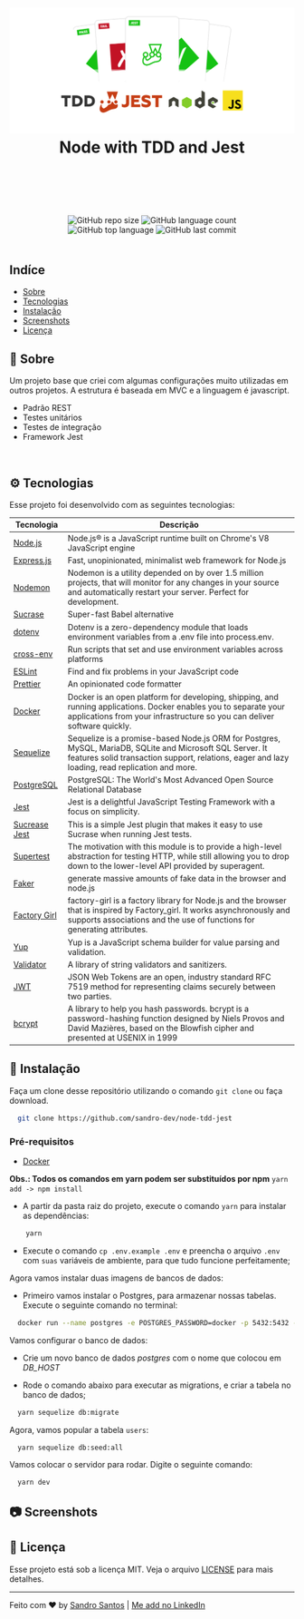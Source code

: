 <h1 align="center">
  <img src="https://raw.githubusercontent.com/sandro-dev/node-tdd-jest/master/.github/node-jest-tdd_cover.png" alt="TDD Jest Node" />
  Node with TDD and Jest
</h1>

<br />
<br />

<div style="text-align: center; margin: 50px;">

![GitHub repo size](https://img.shields.io/github/repo-size/sandro-dev/node-tdd-jest?style=plastic)
![GitHub language count](https://img.shields.io/github/languages/count/sandro-dev/node-tdd-jest?style=plastic)
![GitHub top language](https://img.shields.io/github/languages/top/sandro-dev/node-tdd-jest?style=plastic)
![GitHub last commit](https://img.shields.io/github/last-commit/sandro-dev/node-tdd-jest?color=red&style=plastic)

</div>





## Indíce

- [Sobre](#book-Sobre)
- [Tecnologias](#gear-Tecnologias)
- [Instalação](#wrench-Instalação)
- [Screenshots](#camera-Screenshots)
- [Licença](#memo-Licença)

## :book: Sobre

Um projeto base que criei com algumas configurações muito utilizadas em outros projetos. A estrutura é baseada em MVC e a linguagem é javascript.

- Padrão REST
- Testes unitários
- Testes de integração
- Framework Jest

<br />




## :gear: Tecnologias

Esse projeto foi desenvolvido com as seguintes tecnologias:


  | Tecnologia  |  Descrição  |
  | --- | --- |
  | [Node.js](https://nodejs.org/en/)  | Node.js® is a JavaScript runtime built on Chrome's V8 JavaScript engine |
  | [Express.js](https://expressjs.com/) | Fast, unopinionated, minimalist web framework for Node.js |
  | [Nodemon](https://nodemon.io/) | Nodemon is a utility depended on by over 1.5 million projects, that will monitor for any changes in your source and automatically restart your server. Perfect for development.  |
  | [Sucrase](https://sucrase.io/) | Super-fast Babel alternative |
  | [dotenv](https://www.npmjs.com/package/dotenv) | Dotenv is a zero-dependency module that loads environment variables from a .env file into process.env. |
  | [cross-env](https://www.npmjs.com/package/cross-env) | Run scripts that set and use environment variables across platforms |
  | [ESLint](https://eslint.org/) | Find and fix problems in your JavaScript code |
  | [Prettier](https://prettier.io/) | An opinionated code formatter |
  | [Docker](https://www.docker.com/) | Docker is an open platform for developing, shipping, and running applications. Docker enables you to separate your applications from your infrastructure so you can deliver software quickly. |
  | [Sequelize](https://sequelize.org/) | Sequelize is a promise-based Node.js ORM for Postgres, MySQL, MariaDB, SQLite and Microsoft SQL Server. It features solid transaction support, relations, eager and lazy loading, read replication and more. |
  | [PostgreSQL](https://www.postgresql.org/) | PostgreSQL: The World's Most Advanced Open Source Relational Database |
  | [Jest](https://jestjs.io/) | Jest is a delightful JavaScript Testing Framework with a focus on simplicity. |
  | [Sucrease Jest](https://www.npmjs.com/package/@sucrase/jest-plugin) | This is a simple Jest plugin that makes it easy to use Sucrase when running Jest tests. |
  | [Supertest](https://www.npmjs.com/package/supertest) | The motivation with this module is to provide a high-level abstraction for testing HTTP, while still allowing you to drop down to the lower-level API provided by superagent. |
  | [Faker](https://github.com/marak/Faker.js/) | generate massive amounts of fake data in the browser and node.js |
  | [Factory Girl](https://www.npmjs.com/package/factory-girl) | factory-girl is a factory library for Node.js and the browser that is inspired by Factory_girl. It works asynchronously and supports associations and the use of functions for generating attributes. |
  | [Yup](https://github.com/jquense/yup) | Yup is a JavaScript schema builder for value parsing and validation. |
  | [Validator](https://www.npmjs.com/package/validator) | A library of string validators and sanitizers. |
  | [JWT](https://jwt.io/) | JSON Web Tokens are an open, industry standard RFC 7519 method for representing claims securely between two parties. |
  | [bcrypt](https://www.npmjs.com/package/bcrypt) | A library to help you hash passwords. bcrypt is a password-hashing function designed by Niels Provos and David Mazières, based on the Blowfish cipher and presented at USENIX in 1999 |

## :wrench: Instalação

Faça um clone desse repositório utilizando o comando `git clone` ou faça download.

```bash
  git clone https://github.com/sandro-dev/node-tdd-jest
```

### Pré-requisitos

- [Docker](https://www.docker.com/)


**Obs.: Todos os comandos em yarn podem ser substituídos por npm**
`yarn add -> npm install`

- A partir da pasta raiz do projeto, execute o comando `yarn` para instalar as dependências:
```bash
    yarn
  ```

- Execute o comando `cp .env.example .env` e preencha o arquivo `.env` com `suas` variáveis de ambiente, para que tudo funcione perfeitamente;

Agora vamos instalar duas imagens de bancos de dados:

- Primeiro vamos instalar o Postgres, para armazenar nossas tabelas.
Execute o seguinte comando no terminal:

```bash
  docker run --name postgres -e POSTGRES_PASSWORD=docker -p 5432:5432 -d postgres
```

Vamos configurar o banco de dados:

- Crie um novo banco de dados *postgres* com o nome que colocou em *DB_HOST*

- Rode o comando abaixo para executar as migrations, e criar a tabela no banco de dados;

```bash
  yarn sequelize db:migrate
```

Agora, vamos popular a tabela `users`:

```bash
  yarn sequelize db:seed:all
```

Vamos colocar o servidor para rodar. Digite o seguinte comando:

```bash
  yarn dev
```

## :camera: Screenshots



## :memo: Licença

Esse projeto está sob a licença MIT. Veja o arquivo [LICENSE](LICENSE.md) para mais detalhes.

---

Feito com ♥ by [Sandro Santos](https://github.com/sandro-dev) | [Me add no LinkedIn](https://www.linkedin.com/in/sandrossantos/)
